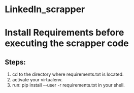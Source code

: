# LinkedIn_scrapper
  
# Install Requirements before executing the scrapper code
## Steps:
1. cd to the directory where requirements.txt is located.
2. activate your virtualenv.
3. run: pip install --user -r requirements.txt in your shell.
